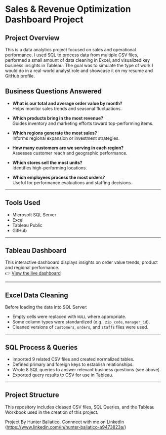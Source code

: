 # Sales & Revenue Optimization Dashboard Project

## Project Overview

This is a data analytics project focused on sales and operational performance. I used SQL to process data from multiple CSV files, performed a small amount of data cleaning in Excel, and visualized key business insights in Tableau. The goal was to simulate the type of work I would do in a real-world analyst role and showcase it on my resume and GitHub profile.

## Business Questions Answered

- **What is our total and average order value by month?**  
  Helps monitor sales trends and seasonal fluctuations.

- **Which products bring in the most revenue?**  
  Guides inventory and marketing efforts toward top-performing items.

- **Which regions generate the most sales?**  
  Informs regional expansion or investment strategies.

- **How many customers are we serving in each region?**  
  Assesses customer reach and geographic performance.

- **Which stores sell the most units?**  
  Identifies high-performing locations.

- **Which employees process the most orders?**  
  Useful for performance evaluations and staffing decisions.

---

## Tools Used

- Microsoft SQL Server  
- Excel  
- Tableau Public  
- GitHub  

---

## Tableau Dashboard

This interactive dashboard displays insights on order value trends, product and regional performance.  
👉 [View the live dashboard](https://public.tableau.com/app/profile/hunter.baliatico/viz/SalesRevenueOptimizationDashboard/SalesRevenueOptimizationDashboard?publish=yes)

---

## Excel Data Cleaning

Before loading the data into SQL Server:

- Empty cells were replaced with `NULL` where appropriate.  
- Some column types were standardized (e.g., `zip_code`, `manager_id`).  
- Cleaned versions of `customers`, `orders`, and `staffs` files were used.

---

## SQL Process & Queries

- Imported 9 related CSV files and created normalized tables.  
- Defined primary and foreign keys to establish relationships.  
- Wrote 8 SQL queries to answer relevant business questions (see above).  
- Exported query results to CSV for use in Tableau.

---

## Project Structure
This repository includes cleased CSV files, SQL Queries, and the Tableau Workbook used in the creation of this project.


Project By Hunter Baliatico. Connnect with me on LinkedIn (https://www.linkedin.com/in/hunter-baliatico-a9473823a/)
